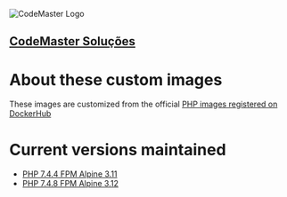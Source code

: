 ![CodeMaster Logo](https://avatars3.githubusercontent.com/u/63756350?s=100&v=4)
## [CodeMaster Soluções](https://codemastersolucoes.com)

# About these custom images

These images are customized from the official [PHP images registered on DockerHub](https://hub.docker.com/_/php)

# Current versions maintained

- [PHP 7.4.4 FPM Alpine 3.11](https://github.com/gilsongabriel/docker-php-custom-images/tree/master/PHP_7.4.4_FPM_Alpine_3.11)
- [PHP 7.4.8 FPM Alpine 3.12](https://github.com/gilsongabriel/docker-php-custom-images/tree/master/PHP_7.4.8_FPM_Alpine_3.12)
